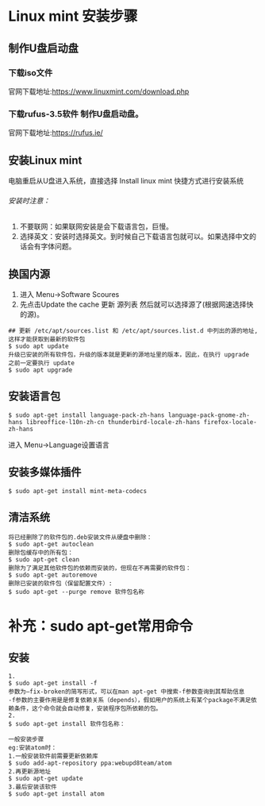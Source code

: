 # Linux mint 安装步骤
## 制作U盘启动盘
### 下载iso文件
官网下载地址:https://www.linuxmint.com/download.php
### 下载rufus-3.5软件 制作U盘启动盘。
官网下载地址:https://rufus.ie/
## 安装Linux mint
电脑重启从U盘进入系统，直接选择 Install linux mint 快捷方式进行安装系统
###### 安装时注意：
1. 不要联网：如果联网安装是会下载语言包，巨慢。
2. 选择英文：安装时选择英文。到时候自己下载语言包就可以。如果选择中文的话会有字体问题。
## 换国内源
1. 进入 Menu->Software Scoures
2. 先点击Update the cache 更新 源列表 然后就可以选择源了(根据网速选择快的源)。
```
## 更新 /etc/apt/sources.list 和 /etc/apt/sources.list.d 中列出的源的地址,这样才能获取到最新的软件包
$ sudo apt update 
升级已安装的所有软件包，升级的版本就是更新的源地址里的版本，因此，在执行 upgrade 之前一定要执行 update
$ sudo apt upgrade
```
## 安装语言包
```
$ sudo apt-get install language-pack-zh-hans language-pack-gnome-zh-hans libreoffice-l10n-zh-cn thunderbird-locale-zh-hans firefox-locale-zh-hans
```
进入 Menu->Language设置语言

## 安装多媒体插件
```
$ sudo apt-get install mint-meta-codecs
```
## 清洁系统
```
将已经删除了的软件包的.deb安装文件从硬盘中删除： 
$ sudo apt-get autoclean 
删除包缓存中的所有包： 
$ sudo apt-get clean 
删除为了满足其他软件包的依赖而安装的，但现在不再需要的软件包： 
$ sudo apt-get autoremove 
删除已安装的软件包（保留配置文件）:
$ sudo apt-get --purge remove 软件包名称
```
# 补充：sudo apt-get常用命令
## 安装
```
1.
$ sudo apt-get install -f
参数为–fix-broken的简写形式，可以在man apt-get 中搜索-f参数查询到其帮助信息
-f参数的主要作用是是修复依赖关系（depends），假如用户的系统上有某个package不满足依赖条件，这个命令就会自动修复，安装程序包所依赖的包。
2.
$ sudo apt-get install 软件包名称：

一般安装步骤
eg:安装atom时：
1.一般安装软件前需要更新依赖库
$ sudo add-apt-repository ppa:webupd8team/atom
2.再更新源地址
$ sudo apt-get update
3.最后安装该软件
$ sudo apt-get install atom

